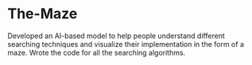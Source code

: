 # The-Maze
Developed an AI-based model to help people understand different searching techniques and visualize their
implementation in the form of a maze. Wrote the code for all the searching algorithms.
